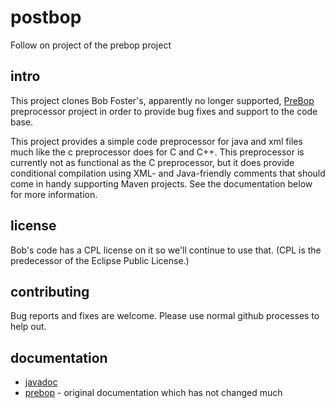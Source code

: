 # postbop
Follow on project of the prebop project

## intro
This project clones Bob Foster's, apparently no longer supported, [PreBop](https://sourceforge.net/projects/prebop/)
preprocessor project in order to provide
bug fixes and support to the code base.

This project provides a simple code preprocessor for java and xml files much like the c preprocessor does for C and C++.  This preprocessor
is currently not as functional as the C preprocessor, but it does provide conditional compilation using XML- and Java-friendly comments
that should come in handy supporting Maven projects.  See the documentation below for more information.

## license
Bob's code has a CPL license on it so we'll continue to use that.  (CPL is the predecessor of the Eclipse Public License.)

## contributing
Bug reports and fixes are welcome.  Please use normal github processes to help out.

## documentation

- [javadoc](http://jasonnet.github.io/bytes/javadoc/)
- [prebop](http://prebop.sourceforge.net/) - original documentation which has not changed much
